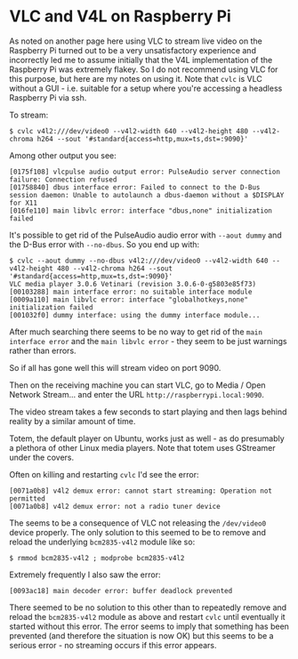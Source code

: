 VLC and V4L on Raspberry Pi
===========================

As noted on another page here using VLC to stream live video on the Raspberry Pi turned out to be a very unsatisfactory experience and incorrectly led me to assume initially that the V4L implementation of the Raspberry Pi was extremely flakey. So I do not recommend using VLC for this purpose, but here are my notes on using it. Note that `cvlc` is VLC without a GUI - i.e. suitable for a setup where you're accessing a headless Raspberry Pi via ssh.

To stream:

    $ cvlc v4l2:///dev/video0 --v4l2-width 640 --v4l2-height 480 --v4l2-chroma h264 --sout '#standard{access=http,mux=ts,dst=:9090}'

Among other output you see:

    [0175f108] vlcpulse audio output error: PulseAudio server connection failure: Connection refused
    [01758840] dbus interface error: Failed to connect to the D-Bus session daemon: Unable to autolaunch a dbus-daemon without a $DISPLAY for X11
    [016fe110] main libvlc error: interface "dbus,none" initialization failed

It's possible to get rid of the PulseAudio audio error with `--aout dummy` and the D-Bus error with `--no-dbus`. So you end up with:

    $ cvlc --aout dummy --no-dbus v4l2:///dev/video0 --v4l2-width 640 --v4l2-height 480 --v4l2-chroma h264 --sout '#standard{access=http,mux=ts,dst=:9090}'
    VLC media player 3.0.6 Vetinari (revision 3.0.6-0-g5803e85f73)
    [00103288] main interface error: no suitable interface module
    [0009a110] main libvlc error: interface "globalhotkeys,none" initialization failed
    [001032f0] dummy interface: using the dummy interface module...

After much searching there seems to be no way to get rid of the `main interface error` and the `main libvlc error` - they seem to be just warnings rather than errors.

So if all has gone well this will stream video on port 9090.

Then on the receiving machine you can start VLC, go to Media / Open Network Stream... and enter the URL `http://raspberrypi.local:9090`.

The video stream takes a few seconds to start playing and then lags behind reality by a similar amount of time.

Totem, the default player on Ubuntu, works just as well - as do presumably a plethora of other Linux media players. Note that totem uses GStreamer under the covers.

Often on killing and restarting `cvlc` I'd see the error:

    [0071a0b8] v4l2 demux error: cannot start streaming: Operation not permitted
    [0071a0b8] v4l2 demux error: not a radio tuner device

The seems to be a consequence of VLC not releasing the `/dev/video0` device properly. The only solution to this seemed to be to remove and reload the underlying `bcm2835-v4l2` module like so:

    $ rmmod bcm2835-v4l2 ; modprobe bcm2835-v4l2

Extremely frequently I also saw the error:

    [0093ac18] main decoder error: buffer deadlock prevented

There seemed to be no solution to this other than to repeatedly remove and reload the `bcm2835-v4l2` module as above and restart `cvlc` until eventually it started without this error. The error seems to imply that something has been prevented (and therefore the situation is now OK) but this seems to be a serious error - no streaming occurs if this error appears.
